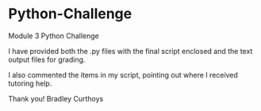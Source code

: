 # Python-Challenge
Module 3 Python Challenge

I have provided both the .py files with the final script enclosed and the text output files for grading.

I also commented the items in my script, pointing out where I received tutoring help.

Thank you!
Bradley Curthoys
